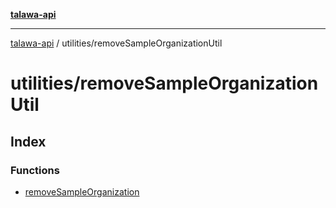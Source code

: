 [**talawa-api**](../../README.md)

***

[talawa-api](../../modules.md) / utilities/removeSampleOrganizationUtil

# utilities/removeSampleOrganizationUtil

## Index

### Functions

- [removeSampleOrganization](functions/removeSampleOrganization.md)
